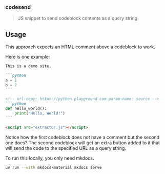 ### codesend

> JS snippet to send codeblock contents as a query string

## Usage 

This approach expects an HTML comment above a codeblock to work.

Here is one example: 

````md
This is a demo site.

```python
a = 1
b = 2
```

<!-- url-copy: https://python.playground.com param-name: source -->
```python
def hello_world():
    print("Hello, World!")
```

<script src="extractor.js"></script>
````

Notice how the first codeblock does not have a comment but the second one does? The second codeblock will get an extra button added to it that will send the code to the specified URL as a query string.

To run this locally, you only need mkdocs. 

```bash
uv run --with mkdocs-material mkdocs serve
```